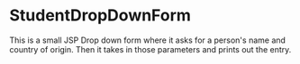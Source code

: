 # StudentDropDownForm

This is a small JSP Drop down form where it asks for a person's name and country of origin. Then it takes in
those parameters and prints out the entry.
